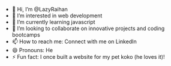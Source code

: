 - 👋 Hi, I’m @LazyRaihan
- 👀 I’m interested in web development
- 🌱 I’m currently learning javascript
- 💞️ I’m looking to collaborate on innovative projects and coding bootcamps
- 📫 How to reach me: Connect with me on LinkedIn
- 😄 Pronouns: He
- ⚡ Fun fact: I once built a website for my pet koko (he loves it)!

<!---
LazyRaihan/LazyRaihan is a ✨ special ✨ repository because its `README.md` (this file) appears on your GitHub profile.
You can click the Preview link to take a look at your changes.
--->
